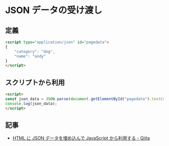 # JSON データの受け渡し

## 定義

~~~html
<script type="application/json" id="pagedata">
{
    "category": "dog",
    "name": "andy"
}
</script>
~~~

## スクリプトから利用

~~~html
<script>
const json_data = JSON.parse(document.getElementById("pagedata").textContent);
console.log(json_data);
</script>
~~~

## 記事

- [HTML に JSON データを埋め込んで JavaScript から利用する - Qiita](https://qiita.com/hoto17296/items/197bdf91f97a33a69dfc)
